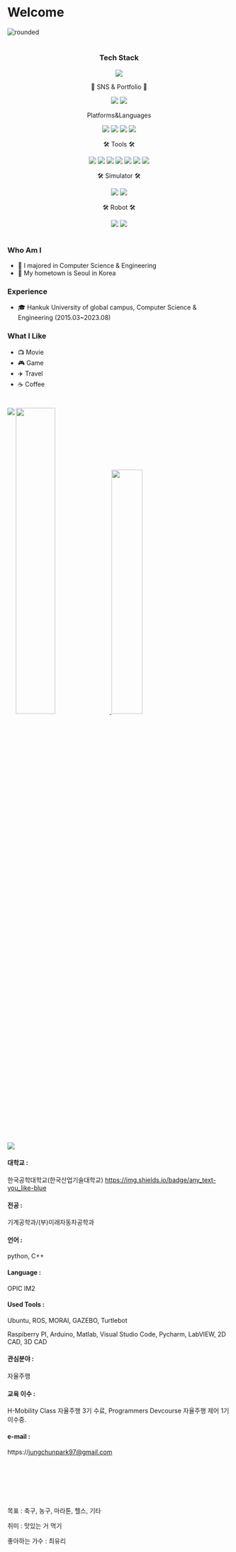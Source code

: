 # Welcome

![rounded](https://capsule-render.vercel.app/api?type=rounded&color=timeGradient&text=Welcome%20to%20parkjunchun's%20Github&fontAlignY=50&fontSize=50&height=200&stroke=000000&strokeWidth=2)



#
</div>
<div align=center>
  <h3> Tech Stack </h3>
  <div align="center">
<img src=https://hits.seeyoufarm.com/api/count/incr/badge.svg?url=https%3A%2F%2Fgithub.com%2Fparkjungchun%2Fhit-counter&count_bg=%2332C6CA&title_bg=%234F83CE&icon=awesomelists.svg&icon_color=%23000000&title=VISIT&edge_flat=false)](https://hits.seeyoufarm.com)/>
</div>
	<p>🎨 SNS & Portfolio 🎨</p>
</div>


<div align="center">
    <img src=https://img.shields.io/badge/Gmail-D14836?style=flat&logo=Gmail&logoColor=white&link=mailto:jungchunpark97@gmail.com/>
    <img src=https://img.shields.io/badge/Velog-555263?style=flat&logo=Velog&link=https://velog.io/@chun8685/&logoColor=white)](https://velog.io/@chun8685/)/>
</div>

</div>
<div align=center>
	<p> Platforms&Languages </p>
</div>
<div align="center">
  <img src="https://img.shields.io/badge/Linux-FCC624?style=flat&logo=Linux&logoColor=black" />
  <img src="https://img.shields.io/badge/C-EF5C55?style=flat&logo=C&logoColor=white" />
  <img src="https://img.shields.io/badge/C++-37814A?style=flat&logo=Celery&logoColor=white" />
  <img src="https://img.shields.io/badge/Python-3776AB?style=flat&logo=Python&logoColor=white" />
</div>

</div>
<div align=center>
	<p>🛠 Tools 🛠</p>
</div>
<div align=center>
	<img src="https://img.shields.io/badge/Visual%20Studio%20Code-007ACC?style=flat&logo=VisualStudioCode&logoColor=white" />
	<img src="https://img.shields.io/badge/GitHub-181717?style=flat&logo=GitHub&logoColor=white" />
	<img src="https://img.shields.io/badge/Notion-000000?style=flat&logo=Notion&logoColor=white" />
	<img src="https://img.shields.io/badge/Raspiberry Pi-A22846?style=flat&logo=RaspberryPi&logoColor=white" />
  	<img src="https://img.shields.io/badge/Arduino-00878F?style=flat&logo=Arduino&logoColor=white" />
     	<img src="https://img.shields.io/badge/2D_CAD-black"/>
    	<img src="https://img.shields.io/badge/3D_CAD-black"/>
  	
</div>
<div align=center>
	<p>🛠 Simulator 🛠</p>
</div>
<div align=center>
  	<img src="https://img.shields.io/badge/Gazebo-orange"/>
 	<img src="https://img.shields.io/badge/MORAI-blue"/>
</div>
<div align=center>
	<p>🛠 Robot 🛠</p>
</div>
<div align=center>
  	<img src="https://img.shields.io/badge/TurtleBot3-green"/>
    <img src="https://img.shields.io/badge/Xycar-darkred"/>
</div>

#

### Who Am I

- 🥇 I majored in Computer Science & Engineering
- 🚅 My hometown is Seoul in Korea

### Experience

- 🎓 Hankuk University of global campus, Computer Science & Engineering (2015.03~2023.08)

### What I Like

- 📺 Movie
- 🎮 Game
- ✈️ Travel
- ☕ Coffee

#

<a href="s">
  <img src="https://github-readme-stats.vercel.app/api?username=gks970113-woo&theme=tokyonight&show_icons=true" width="42%" />
</a>
<a href="s">
  <img src="https://github-readme-stats.vercel.app/api/top-langs/?username=gks970113-woo&exclude_repo=gks970113-woo.github.io&layout=compact&theme=tokyonight" width="37.5%" />
</a>

<img align='left' src="http://mazassumnida.wtf/api/v2/generate_badge?boj=gks970113">

<a href="https://opgc.me/#/users/gks970113-woo" target="_blank"><img src="https://api.opgc.me/githubs/users/gks970113-woo/tag/?theme=basic" /></a>



<!--
**gks970113-woo/gks970113-woo** is a ✨ _special_ ✨ repository because its `README.md` (this file) appears on your GitHub profile.

Here are some ideas to get you started:

- 🔭 I’m currently working on ...
- 🌱 I’m currently learning ...
- 👯 I’m looking to collaborate on ...
- 🤔 I’m looking for help with ...
- 💬 Ask me about ...
- 📫 How to reach me: ...
- 😄 Pronouns: ...
- ⚡ Fun fact: ...
-->
#### 대학교 : 
한국공학대학교(한국산업기술대학교)
https://img.shields.io/badge/any_text-you_like-blue
#### 전공 : 
기계공학과/(부)미래자동차공학과

#### 언어 : 
python, C++

#### Language : 
OPIC IM2

#### Used Tools :
Ubuntu, ROS, MORAI, GAZEBO, Turtlebot

Raspiberry PI, Arduino, Matlab, Visual Studio Code, Pycharm, LabVIEW, 2D CAD, 3D CAD

#### 관심분야 : 
자율주행

#### 교육 이수 :
H-Mobility Class 자율주행 3기 수료, Programmers Devcourse 자율주행 제어 1기 이수중.

#### e-mail : 
https://jungchunpark97@gmail.com

<br />
<br />
<br />
<br />
<br />


목표 : 축구, 농구, 마라톤, 헬스, 기타

취미 : 맛있는 거 먹기

좋아하는 가수 : 최유리
